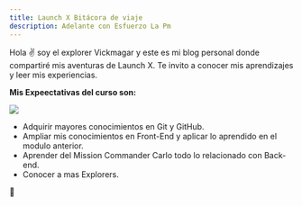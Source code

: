 ```yaml
---
title: Launch X Bitácora de viaje
description: Adelante con Esfuerzo La Pm
---
```



Hola ✌️  soy el explorer Vickmagar y este es mi blog personal donde compartiré mis aventuras de Launch X.
Te invito a conocer mis aprendizajes y leer mis experiencias.

**Mis Expeectativas del curso son:**

![](https://github.com/Vickmagar/my_launchx_blog_vickmagar/blob/master/content/image/Profile2.gif?raw=true)

- Adquirir mayores conocimientos en Git y GitHub.
- Ampliar mis conocimientos en Front-End y aplicar lo aprendido en el modulo anterior. 
- Aprender del Mission Commander Carlo todo lo relacionado con Back-end. 
- Conocer a mas Explorers.

🚀
